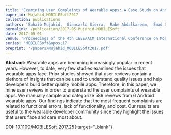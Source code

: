 ```yaml
---
title: "Examining User Complaints of Wearable Apps: A Case Study on Android Wear"
paper_id: Mujahid_MOBILESoft2017
collection: publications
authors: 'Suhaib Mujahid,  Giancarlo Sierra,  Rabe Abdalkareem,  Emad Shihab,  Weiyi Shang'
permalink: /publication/2017-05-Mujahid-MOBILESoft
date: 2017-05-01
venue: 'Proceedings of the 4th IEEE/ACM International Conference on Mobile Software Engineering and Systems (MOBILESoft)'
series: 'MOBILESoft&apos;17'
preprint: '/papers/Mujahid_MOBILESoft2017.pdf'
---
```

 **Abstract:**  Wearable apps are becoming increasingly popular in recent years. However, to date, very few studies examined the issues that wearable apps face. Prior studies showed that user reviews contain a plethora of insights that can be used to understand quality issues and help developers build better quality mobile apps. Therefore, in this paper, we mine user reviews in order to understand the user complaints of wearable apps. We manually sample and categorize 589 reviews from 6 Android wearable apps. Our findings indicate that the most frequent complaints are related to functional errors, lack of functionality, and cost. Our results are useful to the wearable developer community since they highlight the issues that users face and care most about.

DOI: [10.1109/MOBILESoft.2017.25](https://doi.org/10.1109/MOBILESoft.2017.25){:target="_blank"}
